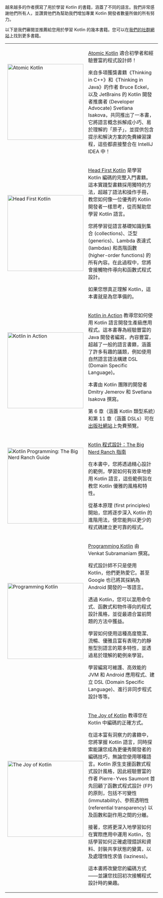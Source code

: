 [//]: # (title: Kotlin 書籍)

越來越多的作者撰寫了用於學習 Kotlin 的書籍，涵蓋了不同的語言。我們非常感謝他們所有人，並讚賞他們為幫助我們增加專業 Kotlin 開發者數量所做的所有努力。

以下是我們審閱並推薦給您用於學習 Kotlin 的幾本書籍。您可以在[我們的社群網站](https://kotlin.link/)上找到更多書籍。

<table style="none">
<tr>
<td>
<img src="atomic-kotlin.png" alt="Atomic Kotlin" width="250"/>
</td>
<td>

[Atomic Kotlin](https://www.atomickotlin.com/atomickotlin/) 適合初學者和經驗豐富的程式設計師！

來自多項獲獎書籍《Thinking in C++》和《Thinking in Java》的作者 Bruce Eckel，以及 JetBrains 的 Kotlin 開發者推廣者 (Developer Advocate) Svetlana Isakova，共同推出了一本書，它將語言概念拆解成小巧、易於理解的「原子」，並提供包含提示和解決方案的免費練習課程，這些都直接整合在 IntelliJ IDEA 中！

</td>
</tr>

<tr>
<td>
<img src="head-first-kotlin.jpeg" alt="Head First Kotlin" width="250"/>
</td>
<td>

[Head First Kotlin](https://www.oreilly.com/library/view/head-first-kotlin/9781491996683/) 是學習 Kotlin 編碼的完整入門書籍。這本實踐型書籍採用獨特的方法，超越了語法和操作手冊，教您如何像一位優秀的 Kotlin 開發者一樣思考，從而幫助您學習 Kotlin 語言。

您將學習從語言基礎知識到集合 (collections)、泛型 (generics)、Lambda 表達式 (lambdas) 和高階函數 (higher-order functions) 的所有內容。在此過程中，您將會接觸物件導向和函數式程式設計。

如果您想真正理解 Kotlin，這本書就是為您準備的。

</td>
</tr>

<tr>
<td>
<img src="kotlin-in-action.png" alt="Kotlin in Action" width="250"/>
</td>
<td>

[Kotlin in Action](https://manning.com/books/kotlin-in-action) 教導您如何使用 Kotlin 語言開發生產級應用程式。這本書專為經驗豐富的 Java 開發者編寫，內容豐富，超越了一般的語言書籍，涵蓋了許多有趣的議題，例如使用自然語言語法構建 DSL (Domain Specific Language)。

本書由 Kotlin 團隊的開發者 Dmitry Jemerov 和 Svetlana Isakova 撰寫。

第 6 章（涵蓋 Kotlin 類型系統）和第 11 章（涵蓋 DSLs）可在[出版社網站](https://www.manning.com/books/kotlin-in-action#downloads)上免費預覽。

</td>
</tr>

<tr>
<td>
<img src="big-nerd-ranch-guide.jpg" alt="Kotlin Programming: The Big Nerd Ranch Guide" width="250"/>
</td>
<td>

[Kotlin 程式設計：The Big Nerd Ranch 指南](https://www.amazon.com/Kotlin-Programming-Nerd-Ranch-Guide/dp/0135161630)

在本書中，您將透過精心設計的範例，學習如何有效率地使用 Kotlin 語言，這些範例旨在教您 Kotlin 優雅的風格和特性。

從基本原理 (first principles) 開始，您將逐步深入 Kotlin 的進階用法，使您能夠以更少的程式碼建立更可靠的程式。

</td>
</tr>

<tr>
<td>
<img src="programming-kotlin.png" alt="Programming Kotlin" width="250"/>
</td>
<td>

[Programming Kotlin](https://pragprog.com/book/vskotlin/programming-kotlin) 由 Venkat Subramaniam 撰寫。

程式設計師不只是使用 Kotlin，他們更熱愛它。甚至 Google 也已將其採納為 Android 開發的一等語言。

透過 Kotlin，您可以混用命令式、函數式和物件導向的程式設計風格，並從最適合當前問題的方法中獲益。

學習如何使用這種高度簡潔、流暢、優雅且富有表現力的靜態型別語言的眾多特性，並透過易於理解的範例來學習。

學習編寫可維護、高效能的 JVM 和 Android 應用程式、建立 DSL (Domain Specific Language)、進行非同步程式設計等等。

</td>
</tr>

<tr>
<td>
<img src="joy-of-kotlin.png" alt="The Joy of Kotlin" width="250"/>
</td>
<td>

[The Joy of Kotlin](https://www.manning.com/books/the-joy-of-kotlin) 教導您在 Kotlin 中編碼的正確方式。

在這本富有洞察力的書籍中，您將掌握 Kotlin 語言，同時探索能讓您成為更優秀開發者的編碼技巧，無論您使用哪種語言。Kotlin 原生支援函數式程式設計風格，因此經驗豐富的作者 Pierre-Yves Saumont 首先回顧了函數式程式設計 (FP) 的原則，包括不可變性 (immutability)、參照透明性 (referential transparency) 以及函數和副作用之間的分離。

接著，您將更深入地學習如何在實際應用中運用 Kotlin，包括學習如何正確處理錯誤和資料、封裝共享狀態的變異，以及處理惰性求值 (laziness)。

這本書將改變您的編碼方式——並讓您找回初次接觸程式設計時的樂趣。

</td>
</tr>
</table>